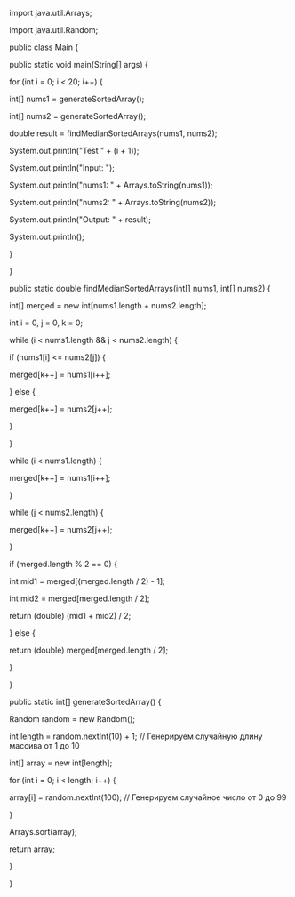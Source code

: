 ﻿import java.util.Arrays;

import java.util.Random;

public class Main {

public static void main(String[] args) {

for (int i = 0; i < 20; i++) {

int[] nums1 = generateSortedArray();

int[] nums2 = generateSortedArray();

double result = findMedianSortedArrays(nums1, nums2);

System.out.println("Test " + (i + 1));

System.out.println("Input: ");

System.out.println("nums1: " + Arrays.toString(nums1));

System.out.println("nums2: " + Arrays.toString(nums2));

System.out.println("Output: " + result);

System.out.println();

}

}

public static double findMedianSortedArrays(int[] nums1, int[] nums2) {

int[] merged = new int[nums1.length + nums2.length];

int i = 0, j = 0, k = 0;

while (i < nums1.length && j < nums2.length) {

if (nums1[i] <= nums2[j]) {

merged[k++] = nums1[i++];

} else {

merged[k++] = nums2[j++];

}

}

while (i < nums1.length) {

merged[k++] = nums1[i++];

}

while (j < nums2.length) {

merged[k++] = nums2[j++];

}

if (merged.length % 2 == 0) {

int mid1 = merged[(merged.length / 2) - 1];

int mid2 = merged[merged.length / 2];

return (double) (mid1 + mid2) / 2;

} else {

return (double) merged[merged.length / 2];

}

}

public static int[] generateSortedArray() {

Random random = new Random();

int length = random.nextInt(10) + 1; // Генерируем случайную длину массива от 1 до 10

int[] array = new int[length];

for (int i = 0; i < length; i++) {

array[i] = random.nextInt(100); // Генерируем случайное число от 0 до 99

}

Arrays.sort(array);

return array;

}

}
